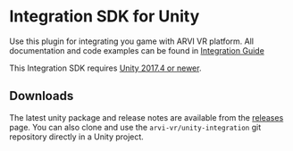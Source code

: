 # Integration SDK for Unity
Use this plugin for integrating you game with ARVI VR platform. All documentation and code examples can be found in [Integration Guide](https://arvi-vr.github.io/integration-guide/tabs/integrations-unity/)

This Integration SDK requires [Unity 2017.4 or newer](//unity3d.com/get-unity/download).

## Downloads
The latest unity package and release notes are available from the [releases](//github.com/arvi-vr/unity-integration/releases) page. You can also clone and use the `arvi-vr/unity-integration` git repository directly in a Unity project.

